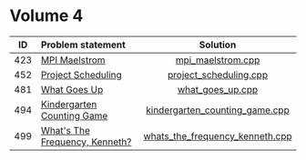 # Volume 4

| ID  |                                                              Problem statement                                                                  |                               Solution                               |
|:---:|:------------------------------------------------------------------------------------------------------------------------------------------------|:--------------------------------------------------------------------:|
| 423 | [MPI Maelstrom](http://uva.onlinejudge.org/index.php?option=com_onlinejudge&Itemid=8&category=6&page=show_problem&problem=364)                  | [mpi_maelstrom.cpp](./mpi_maelstrom.cpp)                             |
| 452 | [Project Scheduling](http://uva.onlinejudge.org/index.php?option=com_onlinejudge&Itemid=8&category=6&page=show_problem&problem=393)             | [project_scheduling.cpp](./project_scheduling.cpp)                   |
| 481 | [What Goes Up](http://uva.onlinejudge.org/index.php?option=com_onlinejudge&Itemid=8&category=6&page=show_problem&problem=422)                   | [what_goes_up.cpp](./what_goes_up.cpp)                               |
| 494 | [Kindergarten Counting Game](http://uva.onlinejudge.org/index.php?option=com_onlinejudge&Itemid=8&category=6&page=show_problem&problem=435)     | [kindergarten_counting_game.cpp](./kindergarten_counting_game.cpp)   |
| 499 | [What's The Frequency, Kenneth?](http://uva.onlinejudge.org/index.php?option=com_onlinejudge&Itemid=8&category=6&page=show_problem&problem=440) | [whats_the_frequency_kenneth.cpp](./whats_the_frequency_kenneth.cpp) |
